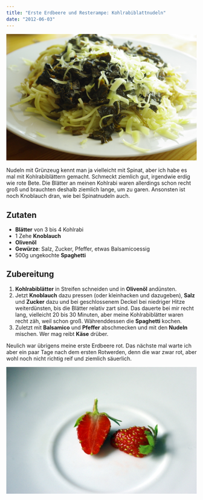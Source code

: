 ```yaml
---
title: "Erste Erdbeere und Resterampe: Kohlrabiblattnudeln"
date: "2012-06-03"
---
```


[![](images/imgp9049.jpg "Spaghetti mit KohlrabiblÃ¤ttern")](http://apfeleimer.wordpress.com/2012/06/03/erste-erdbeere-und-resterampe-kohlrabiblattnudeln/spaghetti-mit-kohlrabibla%c2%a4ttern/)

Nudeln mit Grünzeug kennt man ja vielleicht mit Spinat, aber ich habe es mal mit Kohlrabiblättern gemacht. Schmeckt ziemlich gut, irgendwie erdig wie rote Bete. Die Blätter an meinen Kohlrabi waren allerdings schon recht groß und brauchten deshalb ziemlich lange, um zu garen. Ansonsten ist noch Knoblauch dran, wie bei Spinatnudeln auch.

## Zutaten

- **Blätter** von 3 bis 4 Kohlrabi
- 1 Zehe **Knoblauch**
- **Olivenöl**
- **Gewürze**: Salz, Zucker, Pfeffer, etwas Balsamicoessig
- 500g ungekochte **Spaghetti**

## Zubereitung

1. **Kohlrabiblätter** in Streifen schneiden und in **Olivenöl** andünsten.
2. Jetzt **Knoblauch** dazu pressen (oder kleinhacken und dazugeben), **Salz** und **Zucker** dazu und bei geschlossenem Deckel bei niedriger Hitze weiterdünsten, bis die Blätter relativ zart sind. Das dauerte bei mir recht lang, vielleicht 20 bis 30 Minuten, aber meine Kohlrabiblätter waren recht zäh, weil schon groß. Währenddessen die **Spaghetti** kochen.
3. Zuletzt mit **Balsamico** und **Pfeffer** abschmecken und mit den **Nudeln** mischen. Wer mag reibt **Käse** drüber.

Neulich war übrigens meine erste Erdbeere rot. Das nächste mal warte ich aber ein paar Tage nach dem ersten Rotwerden, denn die war zwar rot, aber wohl noch nicht richtig reif und ziemlich säuerlich.

[![](images/imgp9063.jpg "Erdbeere")](http://apfeleimer.wordpress.com/2012/06/03/erste-erdbeere-und-resterampe-kohlrabiblattnudeln/imgp9063/)
